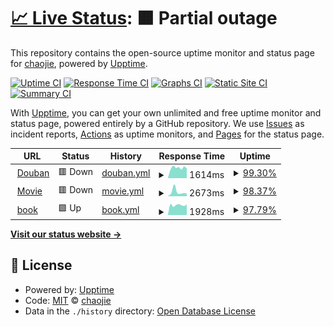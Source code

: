 # [📈 Live Status](https://ischaojie.github.io/doup): <!--live status--> **🟧 Partial outage**

This repository contains the open-source uptime monitor and status page for [chaojie](https://blog.chaojie.fun/), powered by [Upptime](https://github.com/upptime/upptime).

[![Uptime CI](https://github.com/ischaojie/doup/workflows/Uptime%20CI/badge.svg)](https://github.com/ischaojie/doup/actions?query=workflow%3A%22Uptime+CI%22)
[![Response Time CI](https://github.com/ischaojie/doup/workflows/Response%20Time%20CI/badge.svg)](https://github.com/ischaojie/doup/actions?query=workflow%3A%22Response+Time+CI%22)
[![Graphs CI](https://github.com/ischaojie/doup/workflows/Graphs%20CI/badge.svg)](https://github.com/ischaojie/doup/actions?query=workflow%3A%22Graphs+CI%22)
[![Static Site CI](https://github.com/ischaojie/doup/workflows/Static%20Site%20CI/badge.svg)](https://github.com/ischaojie/doup/actions?query=workflow%3A%22Static+Site+CI%22)
[![Summary CI](https://github.com/ischaojie/doup/workflows/Summary%20CI/badge.svg)](https://github.com/ischaojie/doup/actions?query=workflow%3A%22Summary+CI%22)

With [Upptime](https://upptime.js.org), you can get your own unlimited and free uptime monitor and status page, powered entirely by a GitHub repository. We use [Issues](https://github.com/ischaojie/doup/issues) as incident reports, [Actions](https://github.com/ischaojie/doup/actions) as uptime monitors, and [Pages](https://ischaojie.github.io/doup) for the status page.

<!--start: status pages-->
<!-- This summary is generated by Upptime (https://github.com/upptime/upptime) -->
<!-- Do not edit this manually, your changes will be overwritten -->
<!-- prettier-ignore -->
| URL | Status | History | Response Time | Uptime |
| --- | ------ | ------- | ------------- | ------ |
| <img alt="" src="https://favicons.githubusercontent.com/www.douban.com" height="13"> [Douban](https://www.douban.com) | 🟥 Down | [douban.yml](https://github.com/ischaojie/doup/commits/HEAD/history/douban.yml) | <details><summary><img alt="Response time graph" src="./graphs/douban/response-time-week.png" height="20"> 1614ms</summary><br><a href="https://ischaojie.github.io/doup/history/douban"><img alt="Response time 1614" src="https://img.shields.io/endpoint?url=https%3A%2F%2Fraw.githubusercontent.com%2Fischaojie%2Fdoup%2FHEAD%2Fapi%2Fdouban%2Fresponse-time.json"></a><br><a href="https://ischaojie.github.io/doup/history/douban"><img alt="24-hour response time 1636" src="https://img.shields.io/endpoint?url=https%3A%2F%2Fraw.githubusercontent.com%2Fischaojie%2Fdoup%2FHEAD%2Fapi%2Fdouban%2Fresponse-time-day.json"></a><br><a href="https://ischaojie.github.io/doup/history/douban"><img alt="7-day response time 1614" src="https://img.shields.io/endpoint?url=https%3A%2F%2Fraw.githubusercontent.com%2Fischaojie%2Fdoup%2FHEAD%2Fapi%2Fdouban%2Fresponse-time-week.json"></a><br><a href="https://ischaojie.github.io/doup/history/douban"><img alt="30-day response time 1614" src="https://img.shields.io/endpoint?url=https%3A%2F%2Fraw.githubusercontent.com%2Fischaojie%2Fdoup%2FHEAD%2Fapi%2Fdouban%2Fresponse-time-month.json"></a><br><a href="https://ischaojie.github.io/doup/history/douban"><img alt="1-year response time 1614" src="https://img.shields.io/endpoint?url=https%3A%2F%2Fraw.githubusercontent.com%2Fischaojie%2Fdoup%2FHEAD%2Fapi%2Fdouban%2Fresponse-time-year.json"></a></details> | <details><summary><a href="https://ischaojie.github.io/doup/history/douban">99.30%</a></summary><a href="https://ischaojie.github.io/doup/history/douban"><img alt="All-time uptime 99.30%" src="https://img.shields.io/endpoint?url=https%3A%2F%2Fraw.githubusercontent.com%2Fischaojie%2Fdoup%2FHEAD%2Fapi%2Fdouban%2Fuptime.json"></a><br><a href="https://ischaojie.github.io/doup/history/douban"><img alt="24-hour uptime 99.92%" src="https://img.shields.io/endpoint?url=https%3A%2F%2Fraw.githubusercontent.com%2Fischaojie%2Fdoup%2FHEAD%2Fapi%2Fdouban%2Fuptime-day.json"></a><br><a href="https://ischaojie.github.io/doup/history/douban"><img alt="7-day uptime 99.30%" src="https://img.shields.io/endpoint?url=https%3A%2F%2Fraw.githubusercontent.com%2Fischaojie%2Fdoup%2FHEAD%2Fapi%2Fdouban%2Fuptime-week.json"></a><br><a href="https://ischaojie.github.io/doup/history/douban"><img alt="30-day uptime 99.30%" src="https://img.shields.io/endpoint?url=https%3A%2F%2Fraw.githubusercontent.com%2Fischaojie%2Fdoup%2FHEAD%2Fapi%2Fdouban%2Fuptime-month.json"></a><br><a href="https://ischaojie.github.io/doup/history/douban"><img alt="1-year uptime 99.30%" src="https://img.shields.io/endpoint?url=https%3A%2F%2Fraw.githubusercontent.com%2Fischaojie%2Fdoup%2FHEAD%2Fapi%2Fdouban%2Fuptime-year.json"></a></details>
| <img alt="" src="https://favicons.githubusercontent.com/movie.douban.com" height="13"> [Movie](https://movie.douban.com) | 🟥 Down | [movie.yml](https://github.com/ischaojie/doup/commits/HEAD/history/movie.yml) | <details><summary><img alt="Response time graph" src="./graphs/movie/response-time-week.png" height="20"> 2673ms</summary><br><a href="https://ischaojie.github.io/doup/history/movie"><img alt="Response time 2673" src="https://img.shields.io/endpoint?url=https%3A%2F%2Fraw.githubusercontent.com%2Fischaojie%2Fdoup%2FHEAD%2Fapi%2Fmovie%2Fresponse-time.json"></a><br><a href="https://ischaojie.github.io/doup/history/movie"><img alt="24-hour response time 1801" src="https://img.shields.io/endpoint?url=https%3A%2F%2Fraw.githubusercontent.com%2Fischaojie%2Fdoup%2FHEAD%2Fapi%2Fmovie%2Fresponse-time-day.json"></a><br><a href="https://ischaojie.github.io/doup/history/movie"><img alt="7-day response time 2673" src="https://img.shields.io/endpoint?url=https%3A%2F%2Fraw.githubusercontent.com%2Fischaojie%2Fdoup%2FHEAD%2Fapi%2Fmovie%2Fresponse-time-week.json"></a><br><a href="https://ischaojie.github.io/doup/history/movie"><img alt="30-day response time 2673" src="https://img.shields.io/endpoint?url=https%3A%2F%2Fraw.githubusercontent.com%2Fischaojie%2Fdoup%2FHEAD%2Fapi%2Fmovie%2Fresponse-time-month.json"></a><br><a href="https://ischaojie.github.io/doup/history/movie"><img alt="1-year response time 2673" src="https://img.shields.io/endpoint?url=https%3A%2F%2Fraw.githubusercontent.com%2Fischaojie%2Fdoup%2FHEAD%2Fapi%2Fmovie%2Fresponse-time-year.json"></a></details> | <details><summary><a href="https://ischaojie.github.io/doup/history/movie">98.37%</a></summary><a href="https://ischaojie.github.io/doup/history/movie"><img alt="All-time uptime 98.37%" src="https://img.shields.io/endpoint?url=https%3A%2F%2Fraw.githubusercontent.com%2Fischaojie%2Fdoup%2FHEAD%2Fapi%2Fmovie%2Fuptime.json"></a><br><a href="https://ischaojie.github.io/doup/history/movie"><img alt="24-hour uptime 99.98%" src="https://img.shields.io/endpoint?url=https%3A%2F%2Fraw.githubusercontent.com%2Fischaojie%2Fdoup%2FHEAD%2Fapi%2Fmovie%2Fuptime-day.json"></a><br><a href="https://ischaojie.github.io/doup/history/movie"><img alt="7-day uptime 98.37%" src="https://img.shields.io/endpoint?url=https%3A%2F%2Fraw.githubusercontent.com%2Fischaojie%2Fdoup%2FHEAD%2Fapi%2Fmovie%2Fuptime-week.json"></a><br><a href="https://ischaojie.github.io/doup/history/movie"><img alt="30-day uptime 98.37%" src="https://img.shields.io/endpoint?url=https%3A%2F%2Fraw.githubusercontent.com%2Fischaojie%2Fdoup%2FHEAD%2Fapi%2Fmovie%2Fuptime-month.json"></a><br><a href="https://ischaojie.github.io/doup/history/movie"><img alt="1-year uptime 98.37%" src="https://img.shields.io/endpoint?url=https%3A%2F%2Fraw.githubusercontent.com%2Fischaojie%2Fdoup%2FHEAD%2Fapi%2Fmovie%2Fuptime-year.json"></a></details>
| <img alt="" src="https://favicons.githubusercontent.com/book.douban.com" height="13"> [book](https://book.douban.com) | 🟩 Up | [book.yml](https://github.com/ischaojie/doup/commits/HEAD/history/book.yml) | <details><summary><img alt="Response time graph" src="./graphs/book/response-time-week.png" height="20"> 1928ms</summary><br><a href="https://ischaojie.github.io/doup/history/book"><img alt="Response time 1928" src="https://img.shields.io/endpoint?url=https%3A%2F%2Fraw.githubusercontent.com%2Fischaojie%2Fdoup%2FHEAD%2Fapi%2Fbook%2Fresponse-time.json"></a><br><a href="https://ischaojie.github.io/doup/history/book"><img alt="24-hour response time 1925" src="https://img.shields.io/endpoint?url=https%3A%2F%2Fraw.githubusercontent.com%2Fischaojie%2Fdoup%2FHEAD%2Fapi%2Fbook%2Fresponse-time-day.json"></a><br><a href="https://ischaojie.github.io/doup/history/book"><img alt="7-day response time 1928" src="https://img.shields.io/endpoint?url=https%3A%2F%2Fraw.githubusercontent.com%2Fischaojie%2Fdoup%2FHEAD%2Fapi%2Fbook%2Fresponse-time-week.json"></a><br><a href="https://ischaojie.github.io/doup/history/book"><img alt="30-day response time 1928" src="https://img.shields.io/endpoint?url=https%3A%2F%2Fraw.githubusercontent.com%2Fischaojie%2Fdoup%2FHEAD%2Fapi%2Fbook%2Fresponse-time-month.json"></a><br><a href="https://ischaojie.github.io/doup/history/book"><img alt="1-year response time 1928" src="https://img.shields.io/endpoint?url=https%3A%2F%2Fraw.githubusercontent.com%2Fischaojie%2Fdoup%2FHEAD%2Fapi%2Fbook%2Fresponse-time-year.json"></a></details> | <details><summary><a href="https://ischaojie.github.io/doup/history/book">97.79%</a></summary><a href="https://ischaojie.github.io/doup/history/book"><img alt="All-time uptime 97.79%" src="https://img.shields.io/endpoint?url=https%3A%2F%2Fraw.githubusercontent.com%2Fischaojie%2Fdoup%2FHEAD%2Fapi%2Fbook%2Fuptime.json"></a><br><a href="https://ischaojie.github.io/doup/history/book"><img alt="24-hour uptime 100.00%" src="https://img.shields.io/endpoint?url=https%3A%2F%2Fraw.githubusercontent.com%2Fischaojie%2Fdoup%2FHEAD%2Fapi%2Fbook%2Fuptime-day.json"></a><br><a href="https://ischaojie.github.io/doup/history/book"><img alt="7-day uptime 97.79%" src="https://img.shields.io/endpoint?url=https%3A%2F%2Fraw.githubusercontent.com%2Fischaojie%2Fdoup%2FHEAD%2Fapi%2Fbook%2Fuptime-week.json"></a><br><a href="https://ischaojie.github.io/doup/history/book"><img alt="30-day uptime 97.79%" src="https://img.shields.io/endpoint?url=https%3A%2F%2Fraw.githubusercontent.com%2Fischaojie%2Fdoup%2FHEAD%2Fapi%2Fbook%2Fuptime-month.json"></a><br><a href="https://ischaojie.github.io/doup/history/book"><img alt="1-year uptime 97.79%" src="https://img.shields.io/endpoint?url=https%3A%2F%2Fraw.githubusercontent.com%2Fischaojie%2Fdoup%2FHEAD%2Fapi%2Fbook%2Fuptime-year.json"></a></details>

<!--end: status pages-->

[**Visit our status website →**](https://ischaojie.github.io/doup)

## 📄 License

- Powered by: [Upptime](https://github.com/upptime/upptime)
- Code: [MIT](./LICENSE) © [chaojie](https://blog.chaojie.fun/)
- Data in the `./history` directory: [Open Database License](https://opendatacommons.org/licenses/odbl/1-0/)

